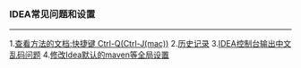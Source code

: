 ### IDEA常见问题和设置
---

1.[查看方法的文档:快捷键 Ctrl-Q(Ctrl-J(mac))](https://www.cnblogs.com/jylzj/p/9818211.html)
2.[历史记录](https://jingyan.baidu.com/article/ad310e8006c13f1848f49e7f.html)
3.[IDEA控制台输出中文乱码问题](https://blog.csdn.net/liu865033503/article/details/81094575)
4.[修改Idea默认的maven等全局设置](https://blog.csdn.net/asdfsadfasdfsa/article/details/79988360)

